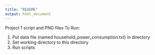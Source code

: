 ```yaml
---
title: "README"
output: html_document
---
```


Project 1 script and PNG files
To Run:
1) Put data file (named household_power_consumption.txt) in directory
2) Set working directory to this directory
3) Run scripts
